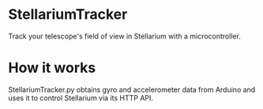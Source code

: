 # StellariumTracker
Track your telescope's field of view in Stellarium with a microcontroller.

# How it works
StellariumTracker.py obtains gyro and accelerometer data from Arduino and
uses it to control Stellarium via its HTTP API.
